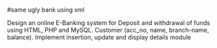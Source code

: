 #same ugly bank using xml

Design an online E-Banking system for Deposit and withdrawal of funds using
HTML, PHP and MySQL.
Customer (acc_no, name, branch-name, balance).
Implement insertion, update and display details module
